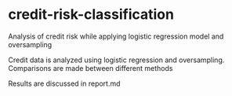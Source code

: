 # credit-risk-classification
Analysis of credit risk while applying logistic regression model and oversampling

Credit data is analyzed using logistic regression and oversampling. Comparisons are made between different methods

Results are discussed in report.md 
